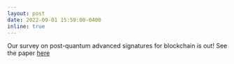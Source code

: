 ```yaml
---
layout: post
date: 2022-09-01 15:59:00-0400
inline: true
---
```


Our survey on post-quantum advanced signatures for blockchain is out! See the paper [here](https://eprint.iacr.org/2022/1151.pdf)
